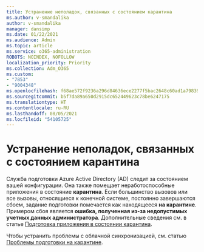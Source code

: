 ```yaml
---
title: Устранение неполадок, связанных с состоянием карантина
ms.author: v-smandalika
author: v-smandalika
manager: dansimp
ms.date: 01/22/2021
ms.audience: Admin
ms.topic: article
ms.service: o365-administration
ROBOTS: NOINDEX, NOFOLLOW
localization_priority: Priority
ms.collection: Adm_O365
ms.custom:
- "7853"
- "9004348"
ms.openlocfilehash: f68ae572f9236a296d84636ece2277f5bac2648c60ad1a79839a9163e200080b
ms.sourcegitcommit: b5f7da89a650d2915dc652449623c78be6247175
ms.translationtype: HT
ms.contentlocale: ru-RU
ms.lasthandoff: 08/05/2021
ms.locfileid: "54105725"
---
```

# <a name="troubleshoot-quarantine-state"></a>Устранение неполадок, связанных с состоянием карантина

Служба подготовки Azure Active Directory (AD) следит за состоянием вашей конфигурации. Она также помещает неработоспособные приложения в состояние **карантина**. Если большинство вызовов или все вызовы, относящиеся к конечной системе, постоянно завершаются сбоем, задание подготовки помечается как находящееся **на карантине**. Примером сбоя является **ошибка, полученная из-за недопустимых учетных данных администратора**. Дополнительные сведения см. в статье [Подготовка приложения в состоянии карантина](https://docs.microsoft.com/azure/active-directory/app-provisioning/application-provisioning-quarantine-status).

Чтобы устранить проблемы с облачной синхронизацией, см. статью [Проблемы подготовки на карантине](https://docs.microsoft.com/azure/active-directory/cloud-sync/how-to-troubleshoot#provisioning-quarantined-problems). 
